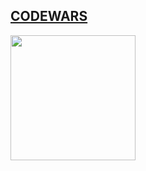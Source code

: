<p align = "center"> 
    <a href="https://www.codewars.com/users/valerka96" target="_blank"> 
        <h2 align= "left"> CODEWARS</h2> <img src ="https://external-content.duckduckgo.com/iu/?u=https%3A%2F%2Fdaniebeler.com%2Fnc_assets%2Fimg%2Fcodewars.png&f=1&nofb=1" height="200"
    width="200"/> 
    </a>
